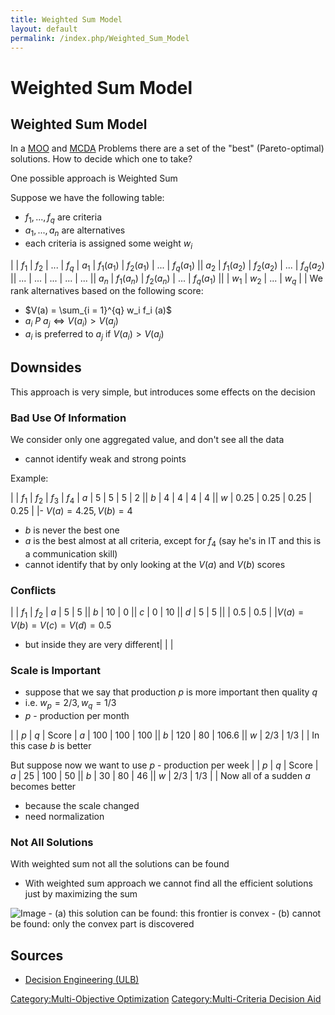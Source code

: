 ```yaml
---
title: Weighted Sum Model
layout: default
permalink: /index.php/Weighted_Sum_Model
---
```


# Weighted Sum Model

## Weighted Sum Model
In a [MOO](Multi-Objective_Optimization) and [MCDA](MCDA) Problems  there are a set of the "best" (Pareto-optimal) solutions. How to decide which one to take?

One possible approach is Weighted Sum

Suppose we have the following table:
- $f_1, ..., f_q$ are criteria
- $a_1, ..., a_n$ are alternatives
- each criteria is assigned some weight $w_i$

|    |  $f_1$  |  $f_2$  |  ...  |  $f_q$  |   $a_1$    |  $f_1(a_1)$  |  $f_2(a_1)$  |  ...  |  $f_q(a_1)$ ||   $a_2$    |  $f_1(a_2)$  |  $f_2(a_2)$  |  ...  |  $f_q(a_2)$ ||   ...    |  ...  |  ...  |  ...  |  ... ||   $a_n$    |  $f_1(a_n)$  |  $f_2(a_n)$  |  ...  |  $f_q(a_1)$ ||    |  $w_1$  |  $w_2$  |  ...  |  $w_q$ | |
We rank alternatives based on the following score:
- $V(a) = \sum_{i = 1}^{q} w_i f_i (a)$
- $a_i \ P \ a_j \iff V(a_i) > V(a_j)$
- $a_i$ is preferred to $a_j$ if $V(a_i) > V(a_j)$


## Downsides
This approach is very simple, but introduces some effects on the decision

### Bad Use Of Information
We consider only one aggregated value, and don't see all the data
- cannot identify weak and strong points

Example: 

|    |  $f_1$  |  $f_2$  |  $f_3$  |  $f_4$  |   $a$  |  5  |  5  |  5  |  2 ||   $b$  |  4  |  4  |  4  |  4 ||   $w$  |  0.25  |  0.25  |  0.25  |  0.25  | |- $V(a) = 4.25, V(b) = 4$
- $b$ is never the best one
- $a$ is the best almost at all criteria, except for $f_4$ (say he's in IT and this is a communication skill)
- cannot identify that by only looking at the $V(a)$ and $V(b)$ scores


### Conflicts
|    |  $f_1$  |  $f_2$  |   $a$  |  5  |  5 ||   $b$   |  10  |  0 ||   $c$   |  0  |  10 ||   $d$  |  5  |  5 ||    |  0.5  |  0.5 | |$V(a) = V(b) = V(c) = V(d) = 0.5$
- but inside they are very different|   | |
### Scale is Important
- suppose that we say that production $p$ is more important then quality $q$
- i.e. $w_p = 2/3, w_q = 1/3$
- $p$ - production per month

|    |  $p$  |  $q$  |  Score  |   $a$  |  100  |  100  |  100 ||   $b$   |  120  |  80  |  106.6 ||   $w$  |  2/3  |  1/3  |   |
In this case $b$ is better 


But suppose now we want to use $p$ - production per week
|    |  $p$  |  $q$  |  Score  |   $a$  |  25  |  100  |  50 ||   $b$   |  30  |  80  |  46 ||   $w$  |  2/3  |  1/3  |   |
Now all of a sudden $a$ becomes better 
- because the scale changed
- need normalization 


### Not All Solutions
With weighted sum not all the solutions can be found
- With weighted sum approach we cannot find all the efficient solutions just by maximizing the sum

<img src="https://raw.github.com/alexeygrigorev/wiki-figures/master/ulb/de/mcda/weighted-sum-non-convex.png" alt="Image">
- (a) this solution can be found: this frontier is convex
- (b) cannot be found: only the convex part is discovered


## Sources
- [Decision Engineering (ULB)](Decision_Engineering_(ULB))

[Category:Multi-Objective Optimization](Category_Multi-Objective_Optimization)
[Category:Multi-Criteria Decision Aid](Category_Multi-Criteria_Decision_Aid)